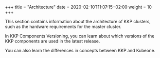 +++
title = "Architecture"
date = 2020-02-10T11:07:15+02:00
weight = 10
+++

This section contains information about the architecture of KKP clusters, such as the hardware requirements for the master cluster.

In KKP Components Versioning, you can learn about which versions of the KKP components are used in the latest release.

You can also learn the differences in concepts between KKP and Kubeone.
